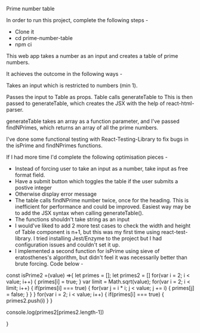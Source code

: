 Prime number table

In order to run this project, complete the following steps - 
- Clone it
- cd prime-number-table
- npm ci


This web app takes a number as an input and creates a table of prime numbers. 

It achieves the outcome in the following ways - 

Takes an input which is restricted to numbers (min 1). 

Passes the input to Table as props.
Table calls generateTable to 
This is then passed to generateTable, which creates the JSX with the help of react-html-parser.

generateTable takes an array as a function parameter, and I've passed findNPrimes, which returns an array of all the prime numbers.

I've done some functional testing with React-Testing-Library to fix bugs in the isPrime and findNPrimes functions. 

If I had more time I'd complete the following optimisation pieces -
- Instead of forcing user to take an input as a number, take input as free format field.
- Have a submit button which toggles the table if the user submits a postive integer
- Otherwise display error message 
- The table calls findNPrime number twice, once for the heading. This is inefficient for performance and could be improved. Easiest way may be to add the JSX syntax when calling generateTable().
- The functions shouldn't take string as an input
- I would've liked to add 2 more test cases to check the width and height of Table component is n+1, but this was my first time using react-test-library. I tried installing Jest/Enzyme to the project but I had configuration issues and couldn't set it up. 
- I implemented a second function for isPrime using sieve of eratosthenes's algorithm, but didn't feel it was necessarily better than brute forcing. Code below -

const isPrime2 =(value) =>{
    let primes = [];
    let primes2 = []
    for(var i = 2; i < value; i++) {
        primes[i] = true;
    }
    var limit = Math.sqrt(value);
    for(var i = 2; i < limit; i++) {
        if(primes[i] === true) {
            for(var j = i * i; j < value; j += i) {
                primes[j] = false;
            }
        }
    }
    for(var i = 2; i < value; i++) {
        if(primes[i] === true) {
            primes2.push(i)
        }
    }
    
  console.log(primes2[primes2.length-1])
  
  
}




